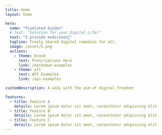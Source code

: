 ```yaml
---
title: Home
layout: home

hero:
  name: "Pixelated Guides"
  # text: "Solution for your Digital Life!"
  text: "I provide medicines💊"
  tagline: Freely shared digital remedies for all.
  image: /asset/2.png
  actions:
    - theme: brand
      text: Prescriptions Here
      link: /markdown-examples
    - theme: alt
      text: API Examples
      link: /api-examples

customDescription: A wiki with the aim of digital freedom!

features:
  - title: Feature A
    details: Lorem ipsum dolor sit amet, consectetur adipiscing elit
  - title: Feature B
    details: Lorem ipsum dolor sit amet, consectetur adipiscing elit
  - title: Feature C
    details: Lorem ipsum dolor sit amet, consectetur adipiscing elit
---
```


